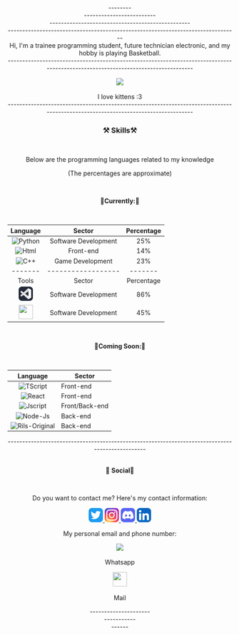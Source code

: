 <div align="center">
      --------
</div>
<div align="center">
      -------------------------
</div>

<div align="center">
      ‎-------------------------------------------------
</div>

<div align="center">
      --------------------------------------------------------------------------------
</div>

<div align="center">
  Hi, I'm a trainee programming student, future technician electronic, and my hobby is playing Basketball.
</div>

<div align="center">
      ---------------------------------------------------------------------------------------------------------------------------------

</div>
<div align="center">

![](https://i.pinimg.com/originals/1e/a6/66/1ea66601f1ee09b578c40feee6ecd953.gif)

</div>

<div align="center">
I love kittens :3
</div>

<div align="center">
      ---------------------------------------------------------------------------------------------------------------------------------
</div>

<div align="center">


### ⚒️ **Skills**⚒️
  
<br>

  Below are the programming languages related to my knowledge 
  
  (The percentages are approximate)
</div>
<div align="center">
      
<br>

**🎇Currently:🎇**

<br>
      
| Language | Sector | Percentage |
|:------------------:|:------:|:----------:|
| ![Python](https://icongr.am/devicon/python-original.svg?size=32&color=currentColor) | Software Development | 25% |
| ![Html](https://icongr.am/devicon/html5-original-wordmark.svg?size=32&color=currentColor) | Front-end | 14% |
| ![C++](https://icongr.am/devicon/cplusplus-original.svg?size=32&color=currentColor) | Game Development | 23% |
|-------|------------------|-------|
| Tools | Sector | Percentage |
| <img src="https://github.com/tandpfun/skill-icons/raw/main/icons/VSCode-Dark.svg" width="32" height="32">   | Software Development | 86% |
| <img src="https://cdn.jsdelivr.net/gh/devicons/devicon/icons/pycharm/pycharm-original.svg" width="32" height="32">   | Software Development | 45% |
</div>

<br>
<div align="center">

**🚀Coming Soon:🚀**

<br>

| Language | Sector |
|:------------------:|--------|
| ![TScript](https://icongr.am/devicon/typescript-original.svg?size=32&color=currentColor) | Front-end |
| ![React](https://icongr.am/devicon/react-original-wordmark.svg?size=32&color=currentColor) | Front-end |
| ![Jscript](https://icongr.am/devicon/javascript-original.svg?size=32&color=currentColor) | Front/Back-end |
| ![Node-Js](https://icongr.am/devicon/nodejs-original.svg?size=32&color=fa0000) | Back-end |
| ![Rils-Original](https://icongr.am/devicon/rails-original-wordmark.svg?size=32&color=currentColor) | Back-end |

</div>
<div align="center">
      ------------------------------------------------------------------------------------------------
</div>
<div align="center">
<br>

📲 **Social**📲

<br>

  Do you want to contact me? Here's my contact information:
  
  
  <a href="https://twitter.com/0_o__sami__o_0">
    <img src="https://github.com/tandpfun/skill-icons/raw/main/icons/Twitter.svg" width="32" height="32">
  </a>

  <a href="https://instagram.com/0_o__sami__o_0?igshid=MzNlNGNkZWQ4Mg==">
    <img src="https://github.com/tandpfun/skill-icons/raw/main/icons/Instagram.svg" width="32" height="32">
  </a>

  <a href="https://discord.gg/YBa4PP7M">
    <img src="https://github.com/tandpfun/skill-icons/raw/main/icons/Discord.svg" width="32" height="32">
  </a>

  <a href="https://www.linkedin.com/in/aldo-samuel-vladimir-q-03a48327a">
    <img src="https://github.com/tandpfun/skill-icons/raw/main/icons/LinkedIn.svg" width="32" height="32">
  </a>

My personal email and phone number:
<div align="center">
<div>
  <a href="Wa.me/+5492612734723">
    <img src="https://icongr.am/jam/whatsapp.svg?size=32&color=25D366">
  </a>
  
  Whatsapp</div><div><a href="Danolexpro08@gmail.com">
    <img src="https://icongr.am/octicons/mail.svg?size=128&color=9e9e9e" width="32" height="32">
  </a>
  
  ‎‎‎‎‎‎‎‎‎‎‎‎‎‎‎‎‎‎‎‎‎‎‎‎‎‎‎‎‎‎‎‎‎‎‎‎‎‎‎‎‎‎‎‎‎‎‎‎‎‎‎‎‎‎‎‎‎‎‎‎‎‎‎‎‎‎‎‎‎‎‎‎‎‎‎‎‎‎‎‎‎‎‎‎‎‎‎‎‎‎‎‎‎‎‎‎‎‎‎‎‎‎‎‎‎‎‎‎‎‎‎‎‎‎‎‎‎‎‎‎‎‎‎‎‎‎‎‎‎‎‎‎‎‎‎‎‎‎‎‎‎‎‎‎‎‎‎‎‎‎‎‎‎‎‎‎‎‎‎‎‎‎‎‎‎‎‎‎‎‎‎‎‎‎‎‎‎‎‎‎‎‎Mail
  </div>

<div align="center">
      ---------------------
</div>

<div align="center">
      -----------
</div>

<div align="center">
      ------
</div>
